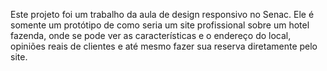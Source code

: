 Este projeto foi um trabalho da aula de design responsivo no Senac. Ele é somente um protótipo de como seria um site profissional sobre um hotel fazenda, onde se pode ver as características e o endereço do local, opiniões reais de clientes e até mesmo fazer sua reserva diretamente pelo site.

